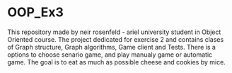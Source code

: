 # OOP_Ex3
This repository made by neir rosenfeld - ariel university student in Object Oriented course. The project dedicated for exercise 2 and contains clases of Graph structure, Graph algorithms, Game client and Tests. There is a options to choose senario game, and play manualy game or automatic game. The goal is to eat as much as possible cheese and cookies by mice.
